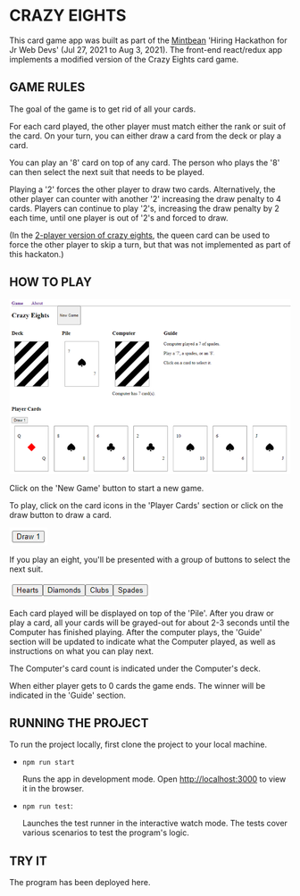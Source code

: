 # CRAZY EIGHTS

This card game app was built as part of the [Mintbean](https://mintbean.io/) 'Hiring Hackathon for Jr Web Devs' (Jul 27, 2021 to Aug 3, 2021). The front-end react/redux app implements a modified version of the Crazy Eights card game.

## GAME RULES

The goal of the game is to get rid of all your cards.

For each card played, the other player must match either the rank or suit of the card. On your turn, you can either draw a card from the deck or play a card.

You can play an '8' card on top of any card. The person who plays the '8' can then select the next suit that needs to be played.

Playing a '2' forces the other player to draw two cards. Alternatively, the other player can counter with another '2' increasing the draw penalty to 4 cards. Players can continue to play '2's, increasing the draw penalty by 2 each time, until one player is out of '2's and forced to draw.

(In the [2-player version of crazy eights](https://www.pagat.com/eights/crazy8s.html), the queen card can be used to force the other player to skip a turn, but that was not implemented as part of this hackaton.)

## HOW TO PLAY

![Crazy Eights Screenshot](src/assets/crazy_eights_screenshot.png)

Click on the 'New Game' button to start a new game.

To play, click on the card icons in the 'Player Cards' section or click on the draw button to draw a card.

![draw button](src/assets/crazy_eights_draw_button.png)

If you play an eight, you'll be presented with a group of buttons to select the next suit.

![suit selection buttons](src/assets/crazy_eights_suit_selection.png)

Each card played will be displayed on top of the 'Pile'. After you draw or play a card, all your cards will be grayed-out for about 2-3 seconds until the Computer has finished playing. After the computer plays, the 'Guide' section will be updated to indicate what the Computer played, as well as instructions on what you can play next.

The Computer's card count is indicated under the Computer's deck.

When either player gets to 0 cards the game ends. The winner will be indicated in the 'Guide' section.

## RUNNING THE PROJECT

To run the project locally, first clone the project to your local machine.

* `npm run start`
  
  Runs the app in development mode. Open [http://localhost:3000](http://localhost:3000) to view it in the browser.
* `npm run test`:
  
  Launches the test runner in the interactive watch mode. The tests cover various scenarios to test the program's logic.

## TRY IT

The program has been deployed here.

